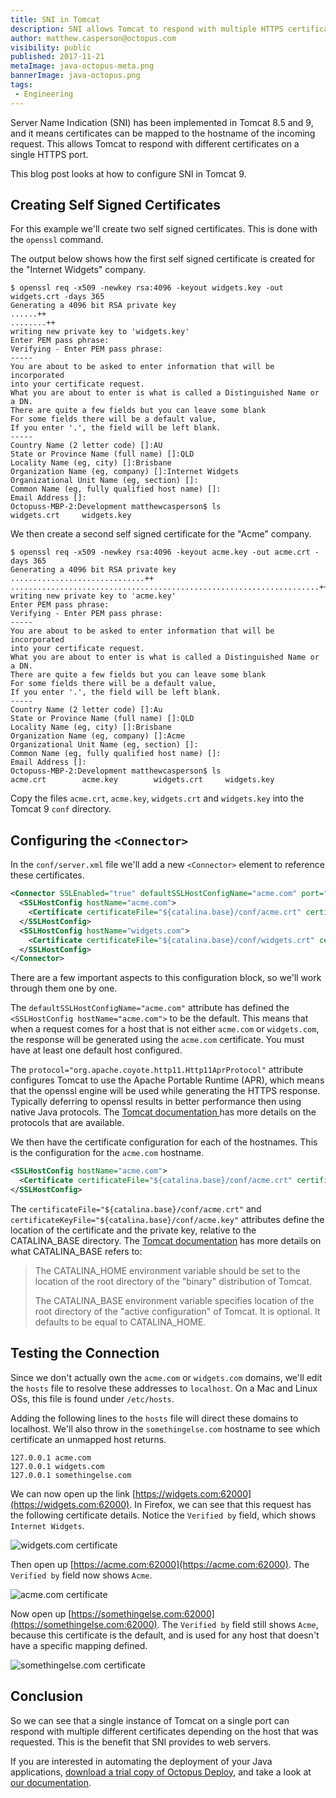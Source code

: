 ```yaml
---
title: SNI in Tomcat
description: SNI allows Tomcat to respond with multiple HTTPS certificates on on single port. This blog post looks at how to configure SNI.
author: matthew.casperson@octopus.com
visibility: public
published: 2017-11-21
metaImage: java-octopus-meta.png
bannerImage: java-octopus.png
tags:
 - Engineering
---
```


Server Name Indication (SNI) has been implemented in Tomcat 8.5 and 9, and it means certificates can be mapped to the hostname of the incoming request. This allows Tomcat to respond with different certificates on a single HTTPS port.

This blog post looks at how to configure SNI in Tomcat 9.

## Creating Self Signed Certificates

For this example we'll create two self signed certificates. This is done with the `openssl` command.

The output below shows how the first self signed certificate is created for the "Internet Widgets" company.

```
$ openssl req -x509 -newkey rsa:4096 -keyout widgets.key -out widgets.crt -days 365
Generating a 4096 bit RSA private key
......++
........++
writing new private key to 'widgets.key'
Enter PEM pass phrase:
Verifying - Enter PEM pass phrase:
-----
You are about to be asked to enter information that will be incorporated
into your certificate request.
What you are about to enter is what is called a Distinguished Name or a DN.
There are quite a few fields but you can leave some blank
For some fields there will be a default value,
If you enter '.', the field will be left blank.
-----
Country Name (2 letter code) []:AU
State or Province Name (full name) []:QLD
Locality Name (eg, city) []:Brisbane
Organization Name (eg, company) []:Internet Widgets
Organizational Unit Name (eg, section) []:
Common Name (eg, fully qualified host name) []:
Email Address []:
Octopuss-MBP-2:Development matthewcasperson$ ls
widgets.crt     widgets.key
```

We then create a second self signed certificate for the "Acme" company.

```
$ openssl req -x509 -newkey rsa:4096 -keyout acme.key -out acme.crt -days 365
Generating a 4096 bit RSA private key
..............................++
.....................................................................++
writing new private key to 'acme.key'
Enter PEM pass phrase:
Verifying - Enter PEM pass phrase:
-----
You are about to be asked to enter information that will be incorporated
into your certificate request.
What you are about to enter is what is called a Distinguished Name or a DN.
There are quite a few fields but you can leave some blank
For some fields there will be a default value,
If you enter '.', the field will be left blank.
-----
Country Name (2 letter code) []:Au
State or Province Name (full name) []:QLD
Locality Name (eg, city) []:Brisbane
Organization Name (eg, company) []:Acme
Organizational Unit Name (eg, section) []:
Common Name (eg, fully qualified host name) []:
Email Address []:
Octopuss-MBP-2:Development matthewcasperson$ ls
acme.crt        acme.key        widgets.crt     widgets.key
```

Copy the files `acme.crt`, `acme.key`, `widgets.crt` and `widgets.key` into the Tomcat 9 `conf` directory.

## Configuring the `<Connector>`

In the `conf/server.xml` file we'll add a new `<Connector>` element to reference these certificates.

```xml
<Connector SSLEnabled="true" defaultSSLHostConfigName="acme.com" port="62000" protocol="org.apache.coyote.http11.Http11AprProtocol">
  <SSLHostConfig hostName="acme.com">
    <Certificate certificateFile="${catalina.base}/conf/acme.crt" certificateKeyFile="${catalina.base}/conf/acme.key" certificateKeyPassword="Password01!" type="RSA"/>
  </SSLHostConfig>
  <SSLHostConfig hostName="widgets.com">
    <Certificate certificateFile="${catalina.base}/conf/widgets.crt" certificateKeyFile="${catalina.base}/conf/widgets.key" certificateKeyPassword="Password01!" type="RSA"/>
  </SSLHostConfig>
</Connector>
```

There are a few important aspects to this configuration block, so we'll work through them one by one.

The `defaultSSLHostConfigName="acme.com"` attribute has defined the `<SSLHostConfig hostName="acme.com">` to be the default. This means that when a request comes for a host that is not either `acme.com` or `widgets.com`, the response will be generated using the `acme.com` certificate. You must have at least one default host configured.

The `protocol="org.apache.coyote.http11.Http11AprProtocol"` attribute configures Tomcat to use the Apache Portable Runtime (APR), which means that the openssl engine will be used while generating the HTTPS response. Typically deferring to openssl results in better performance then using native Java protocols. The [Tomcat documentation ](https://tomcat.apache.org/tomcat-9.0-doc/ssl-howto.html) has more details on the protocols that are available.

We then have the certificate configuration for each of the hostnames. This is the configuration for the `acme.com` hostname.

```xml
<SSLHostConfig hostName="acme.com">
  <Certificate certificateFile="${catalina.base}/conf/acme.crt" certificateKeyFile="${catalina.base}/conf/acme.key" certificateKeyPassword="Password01!" type="RSA"/>
</SSLHostConfig>
```

The `certificateFile="${catalina.base}/conf/acme.crt"` and `certificateKeyFile="${catalina.base}/conf/acme.key"` attributes define the location of the certificate and the private key, relative to the CATALINA_BASE directory. The [Tomcat documentation](https://tomcat.apache.org/tomcat-9.0-doc/RUNNING.txt) has more details on what CATALINA_BASE refers to:

> The CATALINA_HOME environment variable should be set to the location of the root directory of the "binary" distribution of Tomcat.
>
> The CATALINA_BASE environment variable specifies location of the root directory of the "active configuration" of Tomcat. It is optional. It defaults to be equal to CATALINA_HOME.

## Testing the Connection

Since we don't actually own the `acme.com` or `widgets.com` domains, we'll edit the `hosts` file to resolve these addresses to `localhost`. On a Mac and Linux OSs, this file is found under `/etc/hosts`.

Adding the following lines to the `hosts` file will direct these domains to localhost. We'll also throw in the `somethingelse.com` hostname to see which certificate an unmapped host returns.

```
127.0.0.1 acme.com
127.0.0.1 widgets.com
127.0.0.1 somethingelse.com
```

We can now open up the link [https://widgets.com:62000](https://widgets.com:62000). In Firefox, we can see that this request has the following certificate details. Notice the `Verified by` field, which shows `Internet Widgets`.

![widgets.com certificate](widgets-com.png "width=500")

Then open up [https://acme.com:62000](https://acme.com:62000). The `Verified by` field now shows `Acme`.

![acme.com certificate](acme-com.png "width=500")

Now open up [https://somethingelse.com:62000](https://somethingelse.com:62000). The `Verified by` field still shows `Acme`, because this certificate is the default, and is used for any host that doesn't have a specific mapping defined.

![somethingelse.com certificate](somethingelse-com.png "width=500")

## Conclusion

So we can see that a single instance of Tomcat on a single port can respond with multiple different certificates depending on the host that was requested. This is the benefit that SNI provides to web servers.

If you are interested in automating the deployment of your Java applications, [download a trial copy of Octopus Deploy](https://octopus.com/downloads), and take a look at [our documentation](https://octopus.com/docs/deploying-applications/deploy-java-applications).
